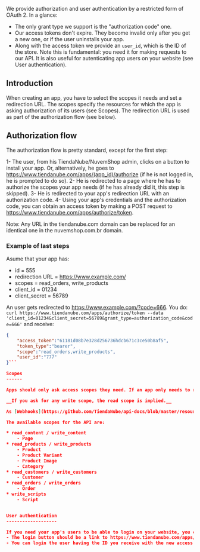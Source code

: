 We provide authorization and user authentication by a restricted form of OAuth 2. In a glance:
- The only grant type we support is the "authorization code" one.
- Our access tokens don't expire. They become invalid only after you get a new one, or if the user uninstalls your app.
- Along with the access token we provide an `user_id`, which is the ID of the store. Note this is fundamental: you need it for making requests to our API. It is also useful for autenticating app users on your website (see User authentication).

Introduction
------------

When creating an app, you have to select the scopes it needs and set a redirection URL.
The scopes specify the resources for which the app is asking authorization of its users (see Scopes).
The redirection URL is used as part of the authorization flow (see below).

Authorization flow
------------------

The authorization flow is pretty standard, except for the first step:

1- The user, from his TiendaNube/NuvemShop admin, clicks on a button to install your app. Or, alternatively, he goes to https://www.tiendanube.com/apps/(app_id)/authorize (if he is not logged in, he is prompted to do so).
2- He is redirected to a page where he has to authorize the scopes your app needs (if he has already did it, this step is skipped).
3- He is redirected to your app's redirection URL with an authorization code.
4- Using your app's credentials and the authorization code, you can obtain an access token by making a POST request to https://www.tiendanube.com/apps/authorize/token.

Note: Any URL in the tiendanube.com domain can be replaced for an identical one in the nuvemshop.com.br domain.

### Example of last steps

Asume that your app has:
- id = 555
- redirection URL = https://www.example.com/
- scopes = read_orders, write_products
- client_id = 01234
- client_secret = 56789

An user gets redirected to https://www.example.com/?code=666.
You do:
```curl https://www.tiendanube.com/apps/authorize/token --data 'client_id=01234&client_secret=56789&grant_type=authorization_code&code=666'```
and receive:
```json
{
	"access_token":"61181d08b7e328d256736hdcb671c3ce50b8af5",
	"token_type":"bearer",
	"scope":"read_orders,write_products",
	"user_id":"777"
}```

Scopes
------

Apps should only ask access scopes they need. If an app only needs to read products, it should only ask for the `read_products` scope.

__If you ask for any write scope, the read scope is implied.__

As [Webhooks](https://github.com/TiendaNube/api-docs/blob/master/resources/webhook.md) rely on other resources, you will only be able to register webhooks for the resources you were granted permission to use.

The available scopes for the API are:

* read_content / write_content
    - Page
* read_products / write_products
    - Product
    - Product Variant
    - Product Image
    - Category
* read_customers / write_customers
    - Customer
* read_orders / write_orders
    - Order
* write_scripts
    - Script


User authentication
-------------------

If you need your app's users to be able to login on your website, you can reuse the Authorization flow for this purpose:
- The login button should be a link to https://www.tiendanube.com/apps/(app_id)/authorize.
- You can login the user having the ID you receive with the new access token.

